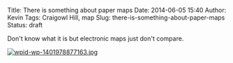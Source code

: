 Title: There is something about paper maps
Date: 2014-06-05 15:40
Author: Kevin
Tags: Craigowl Hill, map
Slug: there-is-something-about-paper-maps
Status: draft

Don't know what it is but electronic maps just don't compare.

[![wpid-wp-1401978877163.jpg](/media/images/2014/06/wpid-wp-1401978877163-e1401979271132-300x225.jpg)](/media/images/2014/06/wpid-wp-1401978877163-e1401979271132.jpg)
